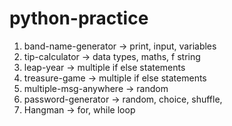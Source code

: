 # python-practice
1. band-name-generator -> print, input, variables
2. tip-calculator -> data types, maths, f string
3. leap-year -> multiple if else statements
4. treasure-game -> multiple if else statements
5. multiple-msg-anywhere -> random
6. password-generator -> random, choice, shuffle, 
7. Hangman -> for, while loop